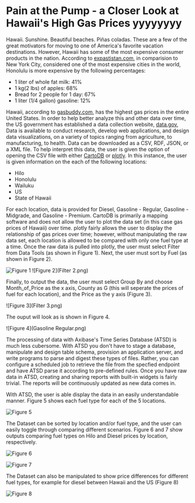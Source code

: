Pain at the Pump - a Closer Look at Hawaii's High Gas Prices yyyyyyyy
=============================================================

Hawaii. Sunshine. Beautiful beaches. Piñas coladas. These are a few of the great motivators for moving to one of America's favorite vacation destinations. However,
Hawaii has some of the most expensive consumer products in the nation. According to [expastistan.com](https://www.expatistan.com/cost-of-living/comparison/new-york-city/honolulu), 
in comparision to New York City, considered one of the most expensive cities in the world, Honolulu is more expensive by the following percentages:

* 1 liter of whole fat milk: 41%
* 1 kg(2 lbs) of apples: 68%
* Bread for 2 people for 1 day: 67%
* 1 liter (1/4 gallon) gasoline: 12%

Hawaii, according to [gasbuddy.com](https://www.gasbuddy.com/USA), has the highest gas prices in the entire United States. In order to help better analyze this and other data over time, the
US government has established a data collection website, [data.gov](https://www.data.gov/), Data is available to conduct research, develop web applications, and design data visualizations,
on a variety of topics ranging from agriculture, to manufacturing, to health. Data can be downloaded as a CSV, RDF, JSON, or a XML file. To help interpret this
data, the user is given the option of opening the CSV file with either [CartoDB](https://carto.com/) or [plotly](https://plot.ly/). In this instance, the user is given information on the each of the
following locations: 

* Hilo
* Honolulu
* Wailuku
* US
* State of Hawaii

For each location, data is provided for Diesel, Gasoline - Regular, Gasoline - Midgrade, and Gasoline - Premium. CartoDB is primarily a mapping software and does
not allow the user to plot the data set (in this case gas prices of Hawaii) over time. plotly fairly allows the user to display the relationship of gas prices over 
time; however, without manipulating the raw data set, each location is allowed to be compared with only one fuel type at a time. Once the raw data is pulled
into plotly, the user must select Filter from Data Tools (as shown in Figure 1). Next, the user must sort by Fuel (as shown in Figure 2). 

![Figure 1](Filter.png)  ![Figure 2](Filter 2.png)

Finally, to output the data, the user must select Group By and choose Month_of_Price as the x axis, County as G (this will seperate the prices of fuel for each 
location), and the Price as the y axis (Figure 3).

![Figure 3](Filter 3.png) 

The ouput will look as is shown in Figure 4.

![Figure 4](Gasoline Regular.png)

The processing of data with Axibase's Time Series Database (ATSD) is much less cubersome. With ATSD you don't have to stage a database, manipulate and design
table schema, provision an application server, and write programs to parse and digest these types of files. Rather, you can configure a scheduled job to retrieve
the file from the specfied endpoint and have ATSD parse it according to pre-defined rules. Once you have raw data in ATSD, creating and sharing reports with
built-in widgets is fairly trivial. The reports will be continuously updated as new data comes in.

With ATSD, the user is able display the data in an easily understandable manner. Figure 5 shows each fuel type for each of the 5 locations.

![Figure 5](.png) 

The Dataset can be sorted by location and/or fuel type, and the user can easily toggle through comparing different scenarios. Figure 6 and 7 show outputs
comparing fuel types on Hilo and Diesel prices by location, respectively.

![Figure 6](.png)

![Figure 7](.png)

The Dataset can also be manipulated to show price differences for different fuel types, for example for diesel between Hawaii and the US (Figure 8)

![Figure 8](.png)



  





     
